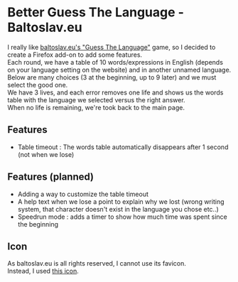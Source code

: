 # Better Guess The Language - Baltoslav.eu

I really like [baltoslav.eu's "Guess The Language"](https://baltoslav.eu/adhadaj/index.php) game, so I decided to create a Firefox add-on to add some features.  
Each round, we have a table of 10 words/expressions in English (depends on your language setting on the website) and in another unnamed language.  
Below are many choices (3 at the beginning, up to 9 later) and we must select the good one.  
We have 3 lives, and each error removes one life and shows us the words table with the language we selected versus the right answer.  
When no life is remaining, we're took back to the main page.  

## Features
- Table timeout : The words table automatically disappears after 1 second (not when we lose)

## Features (planned)
- Adding a way to customize the table timeout
- A help text when we lose a point to explain why we lost (wrong writing system, that character doesn't exist in the language you chose etc..)
- Speedrun mode : adds a timer to show how much time was spent since the beginning

## Icon
As baltoslav.eu is all rights reserved, I cannot use its favicon.  
Instead, I used [this icon](https://www.flaticon.com/free-icon/languages_3898840?term=language&page=1&position=9&origin=tag&related_id=3898840).
